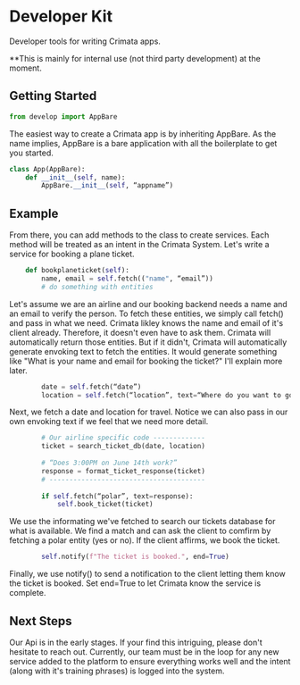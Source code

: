# Developer Kit
Developer tools for writing Crimata apps.

**This is mainly for internal use (not third party development) at the moment.

## Getting Started
```python
from develop import AppBare
```

The easiest way to create a Crimata app is by inheriting AppBare. As the name implies, AppBare is a bare application with all the boilerplate to get you started.

```python
class App(AppBare):
    def __init__(self, name):
        AppBare.__init__(self, “appname”)
```

## Example

From there, you can add methods to the class to create services. Each method will be treated as an intent in the Crimata System. Let's write a service for booking a plane ticket.

```python
    def bookplaneticket(self):
        name, email = self.fetch(("name", “email”))
        # do something with entities
```

Let's assume we are an airline and our booking backend needs a name and an email to verify the person. To fetch these entities, we simply call fetch() and pass in what we need. Crimata likley knows the name and email of it's client already. Therefore, it doesn't even have to ask them. Crimata will automatically return those entities. But if it didn't, Crimata will automatically generate envoking text to fetch the entities. It would generate something like "What is your name and email for booking the ticket?" I'll explain more later.

```python
        date = self.fetch(“date”)
        location = self.fetch(“location”, text=“Where do you want to go?”)
```

Next, we fetch a date and location for travel. Notice we can also pass in our own envoking text if we feel that we need more detail.

```python
        # Our airline specific code -------------
        ticket = search_ticket_db(date, location)
        
        # “Does 3:00PM on June 14th work?”
        response = format_ticket_response(ticket)
        # ---------------------------------------
        
        if self.fetch(“polar”, text=response):
            self.book_ticket(ticket)
```

We use the informating we've fetched to search our tickets database for what is available. We find a match and can ask the client to comfirm by fetching a polar entity (yes or no). If the client affirms, we book the ticket.

```python
        self.notify(f"The ticket is booked.", end=True)
```

Finally, we use notify() to send a notification to the client letting them know the ticket is booked. Set end=True to let Crimata know the service is complete.

## Next Steps

Our Api is in the early stages. If your find this intriguing, please don't hesitate to reach out. Currently, our team must be in the loop for any new service added to the platform to ensure everything works well and the intent (along with it's training phrases) is logged into the system.
